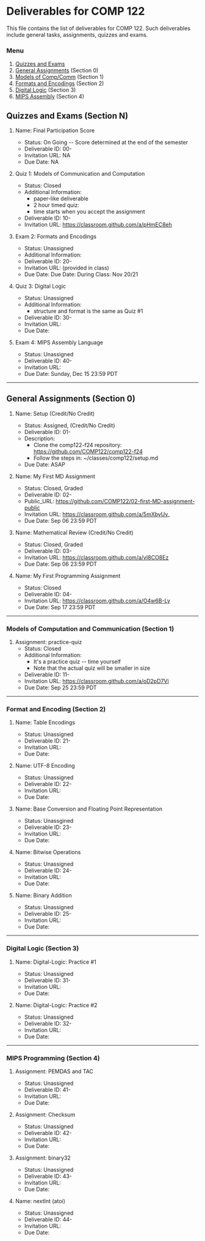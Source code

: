 # Deliverables for COMP 122

This file contains the list of deliverables for COMP 122. Such deliverables include general tasks, assignments, quizzes and exams.

### Menu
1. [Quizzes and Exams](#quizzes)
1. [General Assignments](#general) (Section 0)
1. [Models of Comp/Comm](#models) (Section 1)
1. [Formats and Encodings](#formats) (Section 2)
1. [Digital Logic](#digital) (Section 3)
1. [MIPS Assembly](#mips) (Section 4)

<h2 id="quizzes">Quizzes and Exams (Section N)</h2>

1. Name: Final Participation Score
   - Status: On Going -- Score determined at the end of the semester
   - Deliverable ID: 00-
   - Invitation URL: NA
   - Due Date: NA


1. Quiz 1: Models of Communication and Computation
   - Status: Closed
   - Additional Information: 
     - paper-like deliverable
     - 2 hour timed quiz: 
     - time starts when you accept the assignment
   - Deliverable ID: 10-
   - Invitation URL: https://classroom.github.com/a/pHmEC8eh

1. Exam 2: Formats and Encodings
   - Status: Unassigned
   - Additional Information: 
   - Deliverable ID: 20-
   - Invitation URL: (provided in class)
   - Due Date: Due Date: During Class: Nov 20/21

1. Quiz 3: Digital Logic
   - Status: Unassigned
   - Additional Information: 
     - structure and format is the same as Quiz #1
   - Deliverable ID: 30-
   - Invitation URL: 
   - Due Date: 

1. Exam 4: MIPS Assembly Language
   - Status: Unassigned
   - Deliverable ID: 40-
   - Invitation URL:
   - Due Date: Sunday, Dec 15 23:59 PDT


---
<h2 id="general">General Assignments (Section 0)</h2>


1. Name: Setup (Credit/No Credit)
   - Status: Assigned, (Credit/No Credit)
   - Deliverable ID: 01-
   - Description:
     * Clone the comp122-f24 repository: https://github.com/COMP122/comp122-f24
     * Follow the steps in: ~/classes/comp122/setup.md
   - Due Date: ASAP

1. Name: My First MD Assignment
   - Status: Closed, Graded
   - Deliverable ID: 02-
   - Public_URL: https://github.com/COMP122/02-first-MD-assignment-public
   - Invitation URL: https://classroom.github.com/a/5mXbyUv_
   - Due Date: Sep 06 23:59 PDT


1. Name: Mathematical Review (Credit/No Credit)
   - Status: Closed, Graded
   - Deliverable ID: 03-
   - Invitation URL: https://classroom.github.com/a/vI8CO8Ez
   - Due Date: Sep 06 23:59 PDT

1. Name: My First Programming Assignment
   - Status: Closed
   - Deliverable ID: 04-
   - Invitation URL: https://classroom.github.com/a/O4w6B-Ly
   - Due Date: Sep 17 23:59 PDT

---

<h3 id="models">Models of Computation and Communication (Section 1)</h3>

1. Assignment: practice-quiz
   - Status: Closed
   - Additional Information: 
     - It's a practice quiz -- time yourself
     - Note that the actual quiz will be smaller in size
   - Deliverable ID: 11-
   - Invitation URL: https://classroom.github.com/a/oD2pD7Vi
   - Due Date: Sep 25 23:59 PDT

---

<h3 id="format">Format and Encoding (Section 2)</h3>

1. Name: Table Encodings
   - Status: Unassigned
   - Deliverable ID: 21-
   - Invitation URL: 
   - Due Date: 
   
1. Name: UTF-8 Encoding
   - Status: Unassigned
   - Deliverable ID: 22-
   - Invitation URL: 
   - Due Date: 
    
1. Name: Base Conversion and Floating Point Representation
   - Status: Unassgined
   - Deliverable ID: 23-
   - Invitation URL: 
   - Due Date: 
 
1. Name: Bitwise Operations
   - Status: Unassigned
   - Deliverable ID: 24-
   - Invitation URL: 
   - Due Date: 

1. Name: Binary Addition
   - Status: Unassigned
   - Deliverable ID: 25-
   - Invitation URL: 
   - Due Date: 


---

<h3 id="digital">Digital Logic (Section 3)</h3>

1. Name: Digital-Logic: Practice #1
   - Status: Unassigned
   - Deliverable ID: 31-
   - Invitation URL: 
   - Due Date:

1. Name: Digital-Logic: Practice #2
   - Status: Unassigned
   - Deliverable ID: 32-
   - Invitation URL: 
   - Due Date:

---
<h3 id="mips">MIPS Programming (Section 4)</h3>

1. Assignment: PEMDAS and TAC
   - Status: Unassigned
   - Deliverable ID: 41-
   - Invitation URL: 
   - Due Date: 

1. Assignment: Checksum
   - Status: Unassigned
   - Deliverable ID: 42-
   - Invitation URL: 
   - Due Date: 

1. Assignment: binary32 
   - Status: Unassigned
   - Deliverable ID: 43-
   - Invitation URL: 
   - Due Date: 


1. Name: nextInt (atoi)
   - Status: Unassigned
   - Deliverable ID: 44-
   - Invitation URL: 
   - Due Date: 

